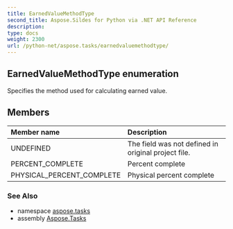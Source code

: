 ```yaml
---
title: EarnedValueMethodType
second_title: Aspose.Sildes for Python via .NET API Reference
description: 
type: docs
weight: 2300
url: /python-net/aspose.tasks/earnedvaluemethodtype/
---
```


## EarnedValueMethodType enumeration

Specifies the method used for calculating earned value.

## Members
| Member name | Description |
| :- | :- |
|UNDEFINED|The field was not defined in original project file.|
|PERCENT_COMPLETE|Percent complete|
|PHYSICAL_PERCENT_COMPLETE|Physical percent complete|

### See Also

* namespace [aspose.tasks](/tasks/python-net/aspose.tasks/)
* assembly [Aspose.Tasks](/tasks/python-net/)

